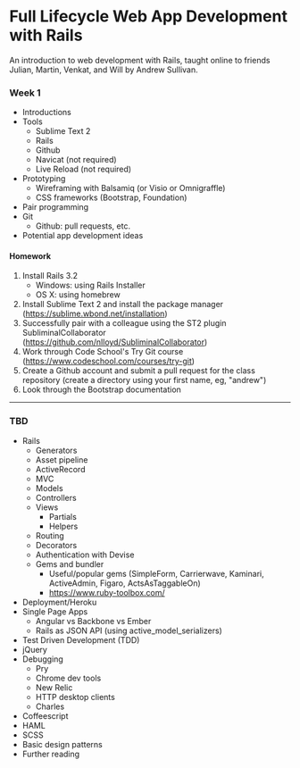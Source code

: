 # Full Lifecycle Web App Development with Rails

An introduction to web development with Rails, taught online to friends Julian, Martin, Venkat, and Will by Andrew Sullivan.

### Week 1

- Introductions
- Tools
    - Sublime Text 2
    - Rails
    - Github
    - Navicat (not required)
    - Live Reload (not required)
- Prototyping
    - Wireframing with Balsamiq (or Visio or Omnigraffle)
    - CSS frameworks (Bootstrap, Foundation)
- Pair programming
- Git
    - Github: pull requests, etc.
- Potential app development ideas

#### Homework

1. Install Rails 3.2
    - Windows: using Rails Installer
    - OS X: using homebrew
2. Install Sublime Text 2 and install the package manager (https://sublime.wbond.net/installation)
3. Successfully pair with a colleague using the ST2 plugin SubliminalCollaborator (https://github.com/nlloyd/SubliminalCollaborator)
4. Work through Code School's Try Git course (https://www.codeschool.com/courses/try-git)
4. Create a Github account and submit a pull request for the class repository (create a directory using your first name, eg, "andrew")
5. Look through the Bootstrap documentation

***

### TBD

- Rails
    - Generators
    - Asset pipeline
    - ActiveRecord
    - MVC
    - Models
    - Controllers
    - Views
        - Partials
        - Helpers
    - Routing
    - Decorators
    - Authentication with Devise
    - Gems and bundler
      - Useful/popular gems (SimpleForm, Carrierwave, Kaminari, ActiveAdmin, Figaro, ActsAsTaggableOn)
      - https://www.ruby-toolbox.com/
- Deployment/Heroku
- Single Page Apps
    - Angular vs Backbone vs Ember
    - Rails as JSON API (using active_model_serializers)
- Test Driven Development (TDD)
- jQuery
- Debugging
    - Pry
    - Chrome dev tools
    - New Relic
    - HTTP desktop clients
    - Charles
- Coffeescript
- HAML
- SCSS
- Basic design patterns
- Further reading

